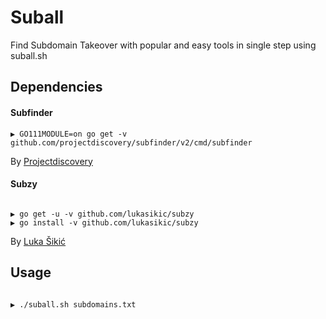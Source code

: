 # Suball
Find Subdomain Takeover with popular and easy tools in single step using suball.sh


## Dependencies

#### Subfinder
```
▶ GO111MODULE=on go get -v github.com/projectdiscovery/subfinder/v2/cmd/subfinder
```
By [Projectdiscovery](https://github.com/projectdiscovery)

#### Subzy
```

▶ go get -u -v github.com/lukasikic/subzy
▶ go install -v github.com/lukasikic/subzy

```
By [Luka Šikić](https://github.com/LukaSikic)

## Usage
```

▶ ./suball.sh subdomains.txt

```
